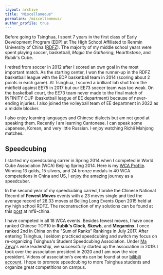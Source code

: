 ```yaml
---
layout: archive
title: "Miscellaneous"
permalink: /miscellaneous/
author_profile: true
---
```


Before going to Tsinghua, I spent 7 years in the first class of Early Development Program (EDP) at The High School Affiliated to Renmin University of China ([RDFZ](https://www.rdfz.cn/en/)). The majority of my middle school years were spent playing soccer, basketball, *Magic the Gathering*, *Hearthstone*, and Rubik's Cube. 

I retired from soccer in 2012 after I scored an own goal in the most important match. As the starting center, I won the runner-up in the RDFZ basketball league with the EDP basketball team in 2014 (scoring about 2 points in each game). At Tsinghua, I scored a brilliant lob shot from the midfield against EE75 in 2017 but our EE73 soccer team was too weak. On the basketball court, the EE73 team never made to the final match of INFINITY CUP (basketball league of EE department) because of never-ending injuries. I also joined the volleyball team of EE department in 2022 as a middle blocker.

I also enjoy learning languages and Chinese dialects but am not good at speaking them. Recently I am learning Cantonese. I can speak some Japanese, Korean, and very little Russian. I enjoy watching Richii Mahjong matches.

Speedcubing
------

I started my speedcubing carrer in Spring 2014 when I competed in World Cube Association (WCA) Beijing Spring 2014. Here is my [WCA Profile](https://www.worldcubeassociation.org/persons/2014ZHAN11). Winning 13 golds, 15 silvers, and 24 bronze medals in 40 WCA competetions in China and US, I enjoy the amazing journey as a speedcuber. 

In the second year of my speedcubing carred, I broke the Chinese National Record of **Fewest Moves** events with a 23 moves single and tied the average record of 28.33 moves at Beijing Long Events Open 2015 held at my high school RDFZ. The reconstruction of my solutions can be found at this [post](http://bbs.mf8-china.com/forum.php?mod=viewthread&tid=105238&extra=page%3D2) at mf8-china. 

I have competed in all 18 WCA events. Besides fewest moves, I have once ranked Chinese TOP10 in **Rubik's Clock**, **Skewb**, and **Megaminx**. I once ranked 2nd in China on the "Sum of Ranks" Rankings in July 2017. After entering Tsinghua, I seldom practiced speedcubing and switch my focus on re-organizing Tsinghua's Student Speedcubing Association. Under [Ma Zeyu](https://mazeyu.github.io/)'s wise leadership, we successfully started up the association in 2019. I took over the association president in 2020 and I am now the vice president. Videos of association's events can be found at our [bilibili account](https://space.bilibili.com/1707749452/). I hope to promote speedcubing to more Tsinghua students and organize great competitions on campus.
